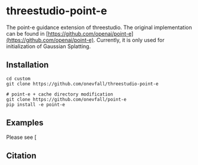 # threestudio-point-e
The point-e guidance extension of threestudio. The original implementation can be found in [https://github.com/openai/point-e](https://github.com/openai/point-e). Currently, it is only used for initialization of Gaussian Splatting.

## Installation
```
cd custom
git clone https://github.com/onevfall/threestudio-point-e

# point-e + cache directory modification
git clone https://github.com/onevfall/point-e
pip install -e point-e
```

## Examples
Please see [

## Citation
```

```
